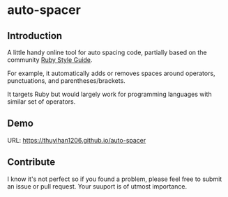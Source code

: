 # auto-spacer

## Introduction
A little handy online tool for auto spacing code, partially based on the community [Ruby Style Guide](https://github.com/bbatsov/ruby-style-guide).

For example, it automatically adds or removes spaces around operators, punctuations, and parentheses/brackets.

It targets Ruby but would largely work for programming languages with similar set of operators.

## Demo
URL: https://thuyihan1206.github.io/auto-spacer

## Contribute
I know it's not perfect so if you found a problem, please feel free to submit an issue or pull request. Your suuport is of utmost importance.